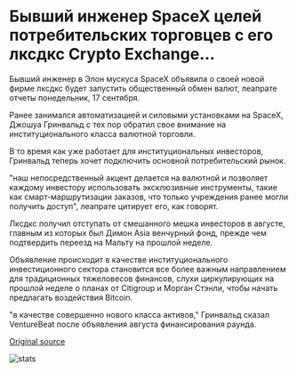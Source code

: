 # Бывший инженер SpaceX целей потребительских торговцев с его лксдкс Crypto Exchange...

Бывший инженер в Элон мускуса SpaceX объявила о своей новой фирме лксдкс будет запустить общественный обмен валют, леапрате отчеты понедельник, 17 сентября.

Ранее занимался автоматизацией и силовыми установками на SpaceX, Джошуа Гринвальд с тех пор обратил свое внимание на институционального класса валютной торговли.

В то время как уже работает для институциональных инвесторов, Гринвальд теперь хочет подключить основной потребительский рынок.

"наш непосредственный акцент делается на валютной и позволяет каждому инвестору использовать эксклюзивные инструменты, такие как смарт-маршрутизации заказов, что только учреждения ранее могли получить доступ", леапрате цитирует его, как говорят.

Лксдкс получил отступать от смешанного мешка инвесторов в августе, главным из которых был Димон Asia венчурный фонд, прежде чем подтвердить переезд на Мальту на прошлой неделе.

Объявление происходит в качестве институционального инвестиционного сектора становится все более важным направлением для традиционных тяжеловесов финансов, слухи циркулирующих на прошлой неделе о планах от Citigroup и Морган Стэнли, чтобы начать предлагать воздействия Bitcoin.

"в качестве совершенно нового класса активов," Гринвальд сказал VentureBeat после объявления августа финансирования раунда.

[Original source](https://cointelegraph.com/news/former-spacex-engineer-targets-consumer-traders-with-his-lxdx-crypto-exchange)

![stats](https://c.statcounter.com/11760860/0/a89fa40b/1/ "stats")